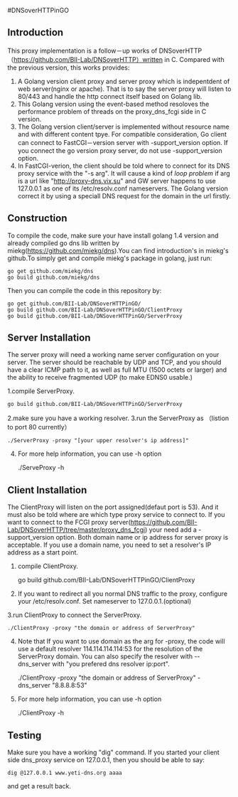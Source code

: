 #DNSoverHTTPinGO

Introduction
------------
This proxy implementation is a follow－up works of DNSoverHTTP（https://github.com/BII-Lab/DNSoverHTTP）written in C. Compared with the previous version, this works provides:

1. A Golang version client proxy and server proxy which is indepentdent of web server(nginx or apache). That is to say the server proxy will listen to 80/443 and handle the http connect itself based on Golang lib.
2. This Golang version using the event-based method resoloves the performance problem of threads on the proxy_dns_fcgi side in C version.
3. The Golang version client/server is implemented without resource name and with different content tpye. For compatible consideration, Go client can connect to FastCGI－version server with -support_version option. If you connect the go version proxy server, do not use -support_version option.
4. In FastCGI-verion, the client should be told where to connect for its DNS proxy service with the "-s arg". It will cause a kind of *loop problem* if arg is a url like "http://proxy-dns.vix.su" and GW server happens to  use 127.0.0.1 as one of its /etc/resolv.conf nameservers. The Golang version correct it by using a speciall DNS request for the domain in the url firstly.

Construction
------------

To compile the code, make sure your have install golang 1.4 version and  already compiled go dns lib written by miekg(https://github.com/miekg/dns).You can find introduction's in miekg's github.To simply get and compile miekg's package in golang, just run:

	go get github.com/miekg/dns
	go build github.com/miekg/dns

Then you can compile the code in this repository by:

	go get github.com/BII-Lab/DNSoverHTTPinGO/
	go build github.com/BII-Lab/DNSoverHTTPinGO/ClientProxy
	go build github.com/BII-Lab/DNSoverHTTPinGO/ServerProxy

Server Installation
-------------------

The server proxy will need a working name server configuration on your server. The server should be reachable by UDP and TCP, and you should have a clear ICMP path to it, as well as full MTU (1500 octets or larger) and the ability to receive fragmented UDP (to make EDNS0 usable.)

1.compile ServerProxy.
	
	go build github.com/BII-Lab/DNSoverHTTPinGO/ServerProxy

2.make sure you have a working resolver.
3.run the ServerProxy as （listion to port 80 currently） 
	
	./ServerProxy -proxy "[your upper resolver's ip address]"
4. For more help information, you can use -h option
	
	./ServeProxy -h

Client Installation
-------------------

The ClientProxy will listen on the port assigned(defaut port is 53). And it must also be told where are which type proxy service to connect to. If you want to connect to the FCGI proxy server(https://github.com/BII-Lab/DNSoverHTTP/tree/master/proxy_dns_fcgi) your need add a -support_version option. Both domain name or ip address for server proxy is acceptable. If you use a domain name, you need to set a resolver's IP address as a start point.

1. compile ClientProxy.
	
	go build github.com/BII-Lab/DNSoverHTTPinGO/ClientProxy
	
2. If you want to redirect all you normal DNS traffic to the proxy, configure your /etc/resolv.conf. Set nameserver to 127.0.0.1.(optional)
	
3.run ClientProxy to connect the ServerProxy. 
	
	./ClientProxy -proxy "the domain or address of ServerProxy"

4. Note that If you want to use domain as the arg for -proxy, the code will use a default resolver 114.114.114.114:53 for the resolution of the ServerProxy domain. You can also specify the resolver with --dns_server with "you prefered dns resolver ip:port".

	./ClientProxy -proxy "the domain or address of ServerProxy" -dns_server "8.8.8.8:53"
	
5. For more help information, you can use -h option
	
	./ClientProxy -h

Testing
-------

Make sure you have a working "dig" command. If you started your client side dns_proxy service on 127.0.0.1, then you should be able to say:

	dig @127.0.0.1 www.yeti-dns.org aaaa

and get a result back.
